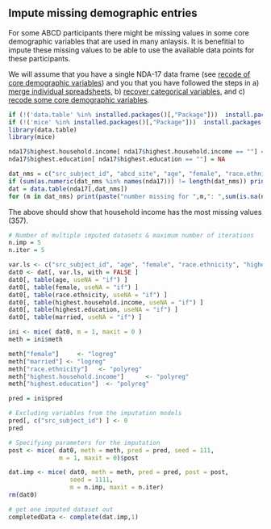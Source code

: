 ## Impute missing demographic entries

For some ABCD participants there might be missing values in some core demographic variables that are used in many anlaysis. It is benefitial to impute these missing values to be able to use the available data points for these participants.

We will assume that you have a single NDA-17 data frame (see [recode of core demographic variables](https://github.com/ABCD-STUDY/analysis-nda17/blob/master/notebooks/derived/core_demographic.md)) and you that you have followed the steps in a) [merge individual spreadsheets](https://github.com/ABCD-STUDY/analysis-nda17/blob/master/notebooks/general/merge_data.md), b) [recover categorical variables](https://github.com/ABCD-STUDY/analysis-nda17/blob/master/notebooks/general/categorical_extension.md), and c) [recode some core demographic variables](https://github.com/ABCD-STUDY/analysis-nda17/blob/master/notebooks/derived/core_demographic.md).

```r
if (!('data.table' %in% installed.packages()[,"Package"]))  install.packages('data.table')
if (!('mice' %in% installed.packages()[,"Package"]))  install.packages('mice')
library(data.table)
library(mice)

nda17$highest.household.income[ nda17$highest.household.income == ""] = NA
nda17$highest.education[ nda17$highest.education == ""] = NA

dat_nms = c("src_subject_id", "abcd_site", "age", "female", "race.ethnicity", "highest.education", "married", "highest.household.income")
if (sum(as.numeric(dat_nms %in% names(nda17))) != length(dat_nms)) print("Error: missing core demographics. Add those first")
dat = data.table(nda17[,dat_nms])
for (m in dat_nms) print(paste("number missing for ",m,": ",sum(is.na(nda17[[m]]) | (nda17[m] == "")),sep=""))
```

The above should show that household income has the most missing values (357).

```r
# Number of multiple imputed datasets & maximum number of iterations 
n.imp = 5
n.iter = 5

var.ls <- c("src_subject_id", "age", "female", "race.ethnicity", "highest.household.income", "highest.education","married")
dat0 <- dat[, var.ls, with = FALSE ]
dat0[, table(age, useNA = "if") ]
dat0[, table(female, useNA = "if") ]
dat0[, table(race.ethnicity, useNA = "if") ]
dat0[, table(highest.household.income, useNA = "if") ]
dat0[, table(highest.education, useNA = "if") ]
dat0[, table(married, useNA = "if") ]

ini <- mice( dat0, m = 1, maxit = 0 )
meth = ini$meth

meth["female"]     <- "logreg"
meth["married"] <- "logreg"
meth["race.ethnicity"]   <- "polyreg"
meth["highest.household.income"]      <- "polyreg"
meth["highest.education"]  <- "polyreg"

pred = ini$pred

# Excluding variables from the imputation models
pred[, c("src_subject_id") ] <- 0
pred

# Specifying parameters for the imputation
post <- mice( dat0, meth = meth, pred = pred, seed = 111,
              m = 1, maxit = 0)$post

dat.imp <- mice( dat0, meth = meth, pred = pred, post = post,
                 seed = 1111,
                 m = n.imp, maxit = n.iter)
rm(dat0)

# get one imputed dataset out
completedData <- complete(dat.imp,1)
```

